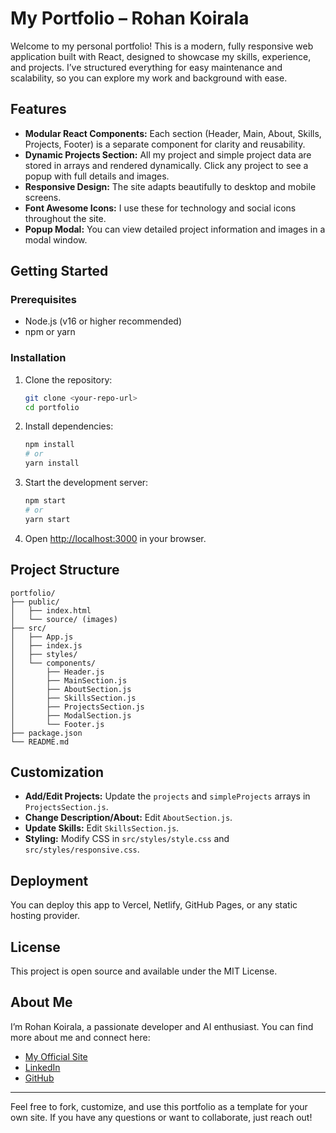 # My Portfolio – Rohan Koirala

Welcome to my personal portfolio! This is a modern, fully responsive web application built with React, designed to showcase my skills, experience, and projects. I’ve structured everything for easy maintenance and scalability, so you can explore my work and background with ease.

## Features

- **Modular React Components:** Each section (Header, Main, About, Skills, Projects, Footer) is a separate component for clarity and reusability.
- **Dynamic Projects Section:** All my project and simple project data are stored in arrays and rendered dynamically. Click any project to see a popup with full details and images.
- **Responsive Design:** The site adapts beautifully to desktop and mobile screens.
- **Font Awesome Icons:** I use these for technology and social icons throughout the site.
- **Popup Modal:** You can view detailed project information and images in a modal window.

## Getting Started

### Prerequisites
- Node.js (v16 or higher recommended)
- npm or yarn

### Installation
1. Clone the repository:
   ```bash
   git clone <your-repo-url>
   cd portfolio
   ```
2. Install dependencies:
   ```bash
   npm install
   # or
   yarn install
   ```
3. Start the development server:
   ```bash
   npm start
   # or
   yarn start
   ```
4. Open [http://localhost:3000](http://localhost:3000) in your browser.

## Project Structure

```
portfolio/
├── public/
│   ├── index.html
│   └── source/ (images)
├── src/
│   ├── App.js
│   ├── index.js
│   ├── styles/
│   └── components/
│       ├── Header.js
│       ├── MainSection.js
│       ├── AboutSection.js
│       ├── SkillsSection.js
│       ├── ProjectsSection.js
│       ├── ModalSection.js
│       └── Footer.js
├── package.json
└── README.md
```

## Customization
- **Add/Edit Projects:** Update the `projects` and `simpleProjects` arrays in `ProjectsSection.js`.
- **Change Description/About:** Edit `AboutSection.js`.
- **Update Skills:** Edit `SkillsSection.js`.
- **Styling:** Modify CSS in `src/styles/style.css` and `src/styles/responsive.css`.

## Deployment
You can deploy this app to Vercel, Netlify, GitHub Pages, or any static hosting provider.

## License
This project is open source and available under the MIT License.

## About Me
I’m Rohan Koirala, a passionate developer and AI enthusiast. You can find more about me and connect here:
- [My Official Site](https://rohan-koirala.com.np)
- [LinkedIn](https://www.linkedin.com/in/drohankoirala)
- [GitHub](https://github.com/drohankoirala)

---

Feel free to fork, customize, and use this portfolio as a template for your own site. If you have any questions or want to collaborate, just reach out!
